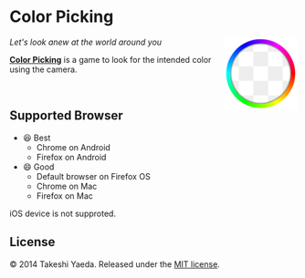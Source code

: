 # Color Picking
<img align="right" src="app/images/icon_128x128.png"/>

*Let's look anew at the world around you*

**[Color Picking](http://wiz4u.github.io/color-picking/)** is a game
to look for the intended color using the camera.

<br/>

## Supported Browser
- :satisfied: Best
    - Chrome on Android
    - Firefox on Android
- :smile: Good
    - Default browser on Firefox OS
    - Chrome on Mac
    - Firefox on Mac

iOS device is not supproted.

## License

:copyright: 2014 Takeshi Yaeda. Released under the [MIT license](http://www.opensource.org/licenses/mit-license.php).
